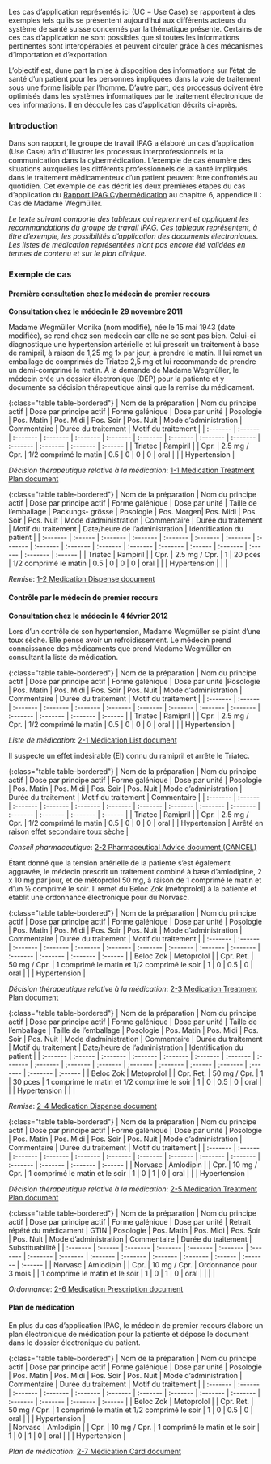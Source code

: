 Les cas d’application représentés ici (UC = Use Case) se rapportent à des exemples tels qu’ils se présentent aujourd’hui aux différents acteurs du système de santé suisse concernés par la thématique présente. Certains de ces cas d’application ne sont possibles que si toutes les informations pertinentes sont interopérables et peuvent circuler grâce à des mécanismes d’importation et d’exportation.

L’objectif est, dune part la mise à disposition des informations sur l’état de santé d’un patient pour les personnes impliquées dans la voie de traitement sous une forme lisible par l’homme. D’autre part, des processus doivent être optimisés dans les systèmes informatiques par le traitement électronique de ces informations. Il en découle les cas d’application décrits ci-après. 

###  Introduction
Dans son rapport, le groupe de travail IPAG a élaboré un cas d’application (Use Case) afin d’illustrer les processus interprofessionnels et la communication dans la cybermédication. L’exemple de cas énumère des situations auxquelles les différents professionnels de la santé impliqués dans le traitement médicamenteux d’un patient peuvent être confrontés au quotidien. Cet exemple de cas décrit les deux premières étapes du cas d’application du [Rapport IPAG Cybermédication](https://www.e-health-suisse.ch/fileadmin/user_upload/Dokumente/2017/F/170607_Bericht_eMedikation_IPAG_f.pdf) au chapitre 6, appendice II : Cas de Madame Wegmüller. 


*Le texte suivant comporte des tableaux qui reprennent et appliquent les recommandations du groupe de travail IPAG. Ces tableaux représentent, à titre d’exemple, les possibilités d’application des documents électroniques. Les listes de médication représentées n’ont pas encore été validées en termes de contenu et sur le plan clinique.*

### Exemple de cas

#### Première consultation chez le médecin de premier recours

**Consultation chez le médecin le 29 novembre 2011**

Madame Wegmüller Monika (nom modifié), née le 15 mai 1943 (date modifiée), se rend chez son médecin car elle ne se sent pas bien. Celui-ci diagnostique une hypertension artérielle et lui prescrit un traitement à base de ramipril, à raison de 1,25 mg 1x par jour, à prendre le matin. Il lui remet un emballage de comprimés de Triatec 2,5 mg et lui recommande de prendre un demi-comprimé le matin. À la demande de Madame Wegmüller, le médecin crée un dossier électronique (DEP) pour la patiente et y documente sa décision thérapeutique ainsi que la remise du médicament.

{:class="table table-bordered"}
| Nom de la préparation | Nom du principe actif | Dose par principe actif | Forme galénique | Dose par unité | Posologie | Pos. Matin | Pos. Midi | Pos. Soir | Pos. Nuit | Mode d’administration | Commentaire | Durée du traitement | Motif du traitement |
| :------- | :------ | :------- | :------- | :------- | :------- | :------- | :------- | :------- | :------- | :------- | :------- | :------- | :------ |
| Triatec | Rampiril | | Cpr. | 2.5 mg / Cpr. | 1/2 comprimé le matin | 0.5 | 0 | 0 | 0 | oral | | | Hypertension |

*Décision thérapeutique relative à la médication*: [1-1 Medication Treatment Plan document](Bundle-1-1-MedicationTreatmentPlan.html)

{:class="table table-bordered"}
| Nom de la préparation | Nom du principe actif | Dose par principe actif | Forme galénique | Dose par unité | Taille de l’emballage | Packungs- grösse | Posologie | Pos. Morgen| Pos. Midi | Pos. Soir | Pos. Nuit | Mode d’administration | Commentaire | Durée du traitement | Motif du traitement | Date/heure de l’administration | Identification du patient |
| :------- | :------ | :------- | :------- | :------- | :------- | :------- | :------- | :------- | :------- | :------- | :------- | :------- | :------ | :------- | :------ | :------- | :------ |
| Triatec | Rampiril | | Cpr. | 2.5 mg / Cpr. | 1 | 20 pces | 1/2 comprimé le matin | 0.5 | 0 | 0 | 0 | oral | | | Hypertension | | |

*Remise*: [1-2 Medication Dispense document](Bundle-1-2-MedicationDispense.html)

#### Contrôle par le médecin de premier recours

**Consultation chez le médecin le 4 février 2012**

Lors d’un contrôle de son hypertension, Madame Wegmüller se plaint d’une toux sèche. Elle pense avoir un refroidissement. Le médecin prend connaissance des médicaments que prend Madame Wegmüller en consultant la liste de médication.

{:class="table table-bordered"}
| Nom de la préparation | Nom du principe actif | Dose par principe actif | Forme galénique | Dose par unité |Posologie | Pos. Matin | Pos. Midi | Pos. Soir | Pos. Nuit | Mode d’administration | Commentaire | Durée du traitement | Motif du traitement |
| :------- | :------ | :------- | :------- | :------- | :------- | :------- | :------- | :------- | :------- | :------- | :------- | :------- | :------ |
| Triatec | Ramipril |  | Cpr. | 2.5 mg / Cpr. | 1/2 comprimé le matin | 0.5 | 0  | 0  | 0  | oral | | | Hypertension |

*Liste de médication*: [2-1 Medication List document](Bundle-2-1-MedicationList.html)

Il suspecte un effet indésirable (EI) connu du ramipril et arrête le Triatec.

{:class="table table-bordered"}
| Nom de la préparation | Nom du principe actif | Dose par principe actif | Forme galénique | Dose par unité | Posologie | Pos. Matin | Pos. Midi | Pos. Soir | Pos. Nuit | Mode d’administration | Durée du traitement | Motif du traitement | Commentaire |
| :------- | :------ | :------- | :------- | :------- | :------- | :------- | :------- | :------- | :------- | :------- | :------- | :------- | :------ |
| Triatec | Ramipril | | Cpr. | 2.5 mg / Cpr. | 1/2 comprimé le matin | 0.5 | 0 | 0 | 0 | oral | | Hypertension | Arrêté en raison effet secondaire toux sèche |

*Conseil pharmaceutique*: [2-2 Pharmaceutical Advice document (CANCEL)](Bundle-2-2-PharmaceuticalAdvice.html)

Étant donné que la tension artérielle de la patiente s’est également aggravée, le médecin prescrit un traitement combiné à base d’amlodipine, 2 x 10 mg par jour, et de métoprolol 50 mg, à raison de 1 comprimé le matin et d’un 1⁄2 comprimé le soir. Il remet du Beloc Zok (métoprolol) à la patiente et établit une ordonnance électronique pour du Norvasc.

{:class="table table-bordered"}
| Nom de la préparation | Nom du principe actif | Dose par principe actif | Forme galénique | Dose par unité | Posologie | Pos. Matin | Pos. Midi | Pos. Soir | Pos. Nuit | Mode d’administration | Commentaire | Durée du traitement | Motif du traitement |
| :------- | :------ | :------- | :------- | :------- | :------- | :------- | :------- | :------- | :------- | :------- | :------- | :------- | :------ |
| Beloc Zok | Metoprolol | | Cpr. Ret. | 50 mg / Cpr. | 1 comprimé le matin et 1/2 comprimé le soir | 1 | 0 | 0.5 | 0 | oral | | | Hypertension |

*Décision thérapeutique relative à la médication*: [2-3 Medication Treatment Plan document](Bundle-2-3-MedicationTreatmentPlan.html)

{:class="table table-bordered"}
| Nom de la préparation | Nom du principe actif | Dose par principe actif | Forme galénique | Dose par unité | Taille de l’emballage | Taille de l’emballage | Posologie | Pos. Matin | Pos. Midi | Pos. Soir | Pos. Nuit | Mode d’administration | Commentaire | Durée du traitement | Motif du traitement | Date/heure de l’administration | Identification du patient |
| :------- | :------ | :------- | :------- | :------- | :------- | :------- | :------- | :------- | :------- | :------- | :------- | :------- | :------ | :------- | :------- | :------- | :------ |
| Beloc Zok | Metoprolol | | Cpr. Ret. | 50 mg / Cpr. | 1 | 30 pces | 1 comprimé le matin et 1/2 comprimé le soir | 1  | 0  | 0.5 | 0  | oral | | | Hypertension | | |

*Remise*: [2-4 Medication Dispense document](Bundle-2-4-MedicationDispense.html)


{:class="table table-bordered"}
| Nom de la préparation | Nom du principe actif | Dose par principe actif | Forme galénique | Dose par unité | Posologie | Pos. Matin | Pos. Midi | Pos. Soir | Pos. Nuit | Mode d’administration | Commentaire | Durée du traitement | Motif du traitement |
| :------- | :------ | :------- | :------- | :------- | :------- | :------- | :------- | :------- | :------- | :------- | :------- | :------- | :------ |
| Norvasc | Amlodipin | | Cpr. | 10 mg / Cpr. | 1 comprimé le matin et le soir | 1 | 0 | 1 | 0 | oral | | | Hypertension |

*Décision thérapeutique relative à la médication*: [2-5 Medication Treatment Plan document](Bundle-2-5-MedicationTreatmentPlan.html)

{:class="table table-bordered"}
| Nom de la préparation | Nom du principe actif | Dose par principe actif | Forme galénique | Dose par unité | Retrait répété du médicament | GTIN | Posologie | Pos. Matin | Pos. Midi | Pos. Soir | Pos. Nuit | Mode d’administration | Commentaire | Durée du traitement | Substituabilité |
| :------- | :------ | :------- | :------- | :------- | :------- | :------- | :------- | :------- | :------- | :------- | :------- | :------- | :------ | :------- | :------ |
| Norvasc | Amlodipin | | Cpr. | 10 mg / Cpr. | Ordonnance pour 3 mois | | 1 comprimé le matin et le soir | 1 | 0 | 1 | 0 | oral | | | |

*Ordonnance*: [2-6 Medication Prescription document](Bundle-2-6-MedicationPrescription.html)

####  Plan de médication
En plus du cas d’application IPAG, le médecin de premier recours élabore un plan électronique de médication pour la patiente et dépose le document dans le dossier électronique du patient.

{:class="table table-bordered"}
| Nom de la préparation | Nom du principe actif | Dose par principe actif | Forme galénique | Dose par unité | Posologie | Pos. Matin | Pos. Midi | Pos. Soir | Pos. Nuit | Mode d’administration | Commentaire | Durée du traitement | Motif du traitement |
| :------- | :------ | :------- | :------- | :------- | :------- | :------- | :------- | :------- | :------- | :------- | :------- | :------- | :------ |
| Beloc Zok | Metoprolol | | Cpr. Ret. | 50 mg / Cpr. | 1 comprimé le matin et 1/2 comprimé le soir | 1 | 0 | 0.5 | 0 | oral | | | Hypertension |        
| Norvasc | Amlodipin | | Cpr. | 10 mg / Cpr. | 1 comprimé le matin et le soir | 1 | 0 | 1 | 0 | oral | | | Hypertension |

*Plan de médication*: [2-7 Medication Card document](Bundle-2-7-MedicationCard.html)
